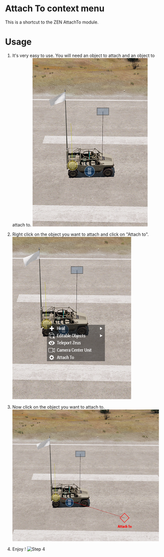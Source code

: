 # Attach To context menu

This is a shortcut to the ZEN AttachTo module.

# Usage

1. It's very easy to use. You will need an object to attach and an object to attach to.
![Step 1](./screenshot-1.png)
   
2. Right click on the object you want to attach and click on "Attach to".
![Step 2](./screenshot-2.png)

3. Now click on the object you want to attach to.
![Step 3](./screenshot-3.png)
   
4. Enjoy !
![Step 4](./final.gif)